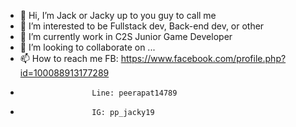 - 👋 Hi, I’m Jack or Jacky up to you guy to call me
- 👀 I’m interested to be Fullstack dev, Back-end dev, or other
- 🌱 I’m currently work in C2S Junior Game Developer
- 💞️ I’m looking to collaborate on ...
- 📫 How to reach me 
                      FB: https://www.facebook.com/profile.php?id=100088913177289
-                     Line: peerapat14789
-                     IG: pp_jacky19

<!---
peerapat012/peerapat012 is a ✨ special ✨ repository because its `README.md` (this file) appears on your GitHub profile.
You can click the Preview link to take a look at your changes.
--->
